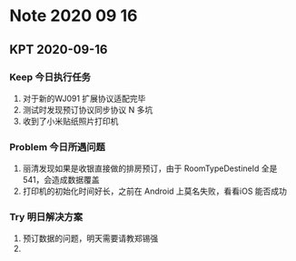 # Note 2020 09 16

## KPT 2020-09-16

### Keep 今日执行任务
1. 对于新的WJ091 扩展协议适配完毕
2. 测试时发现预订协议同步协议 N 多坑
3. 收到了小米贴纸照片打印机

### Problem 今日所遇问题
1. 丽清发现如果是收银直接做的排房预订，由于 RoomTypeDestineId 全是541，会造成数据覆盖
2. 打印机的初始化时间好长，之前在 Android 上莫名失败，看看iOS 能否成功

### Try 明日解决方案
1. 预订数据的问题，明天需要请教郑锡强
2. 